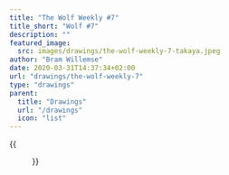 ```yaml
---
title: "The Wolf Weekly #7"
title_short: "Wolf #7"
description: ""
featured_image:
  src: images/drawings/the-wolf-weekly-7-takaya.jpeg
author: "Bram Willemse"
date: 2020-03-31T14:37:34+02:00
url: "drawings/the-wolf-weekly-7"
type: "drawings"
parent:
  title: "Drawings"
  url: "/drawings"
  icon: "list"
---
```


{{<figure src="images/drawings/the-wolf-weekly-7-takaya.jpeg">}}